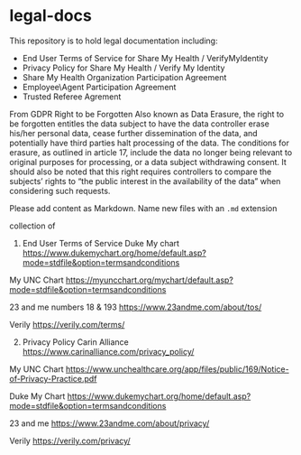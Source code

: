 # legal-docs

This repository is to hold legal documentation including:

* End User Terms of Service for Share My Health / VerifyMyIdentity
* Privacy Policy for Share My Health / Verify My Identity
* Share My Health Organization Participation Agreement
* Employee\Agent Participation Agreement
* Trusted Referee Agrement

From GDPR 
Right to be Forgotten
Also known as Data Erasure, the right to be forgotten entitles the data subject to have the data controller erase his/her personal data, cease further dissemination of the data, and potentially have third parties halt processing of the data. The conditions for erasure, as outlined in article 17, include the data no longer being relevant to original purposes for processing, or a data subject withdrawing consent. It should also be noted that this right requires controllers to compare the subjects’ rights to “the public interest in the availability of the data” when considering such requests.

Please add content as Markdown.  Name new files with an `.md` extension


collection of

1. End User Terms of Service
Duke My chart
https://www.dukemychart.org/home/default.asp?mode=stdfile&option=termsandconditions

My UNC Chart
https://myuncchart.org/mychart/default.asp?mode=stdfile&option=termsandconditions

23 and me numbers 18 & 193
https://www.23andme.com/about/tos/

Verily 
https://verily.com/terms/

2. Privacy Policy
Carin Alliance 
https://www.carinalliance.com/privacy_policy/

My UNC Chart
https://www.unchealthcare.org/app/files/public/169/Notice-of-Privacy-Practice.pdf

Duke My Chart
https://www.dukemychart.org/home/default.asp?mode=stdfile&option=termsandconditions

23 and me 
https://www.23andme.com/about/privacy/

Verily
https://verily.com/privacy/


